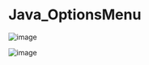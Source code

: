 # Java_OptionsMenu
![image](https://user-images.githubusercontent.com/60017090/137636343-3655c35a-4c76-49c7-b3d7-36b4519bd777.png)

![image](https://user-images.githubusercontent.com/60017090/137636304-55c86f78-e173-4f68-a9d5-62ad6176bf81.png)
